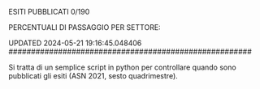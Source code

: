 ESITI PUBBLICATI 0/190 

PERCENTUALI DI PASSAGGIO PER SETTORE:

UPDATED 2024-05-21 19:16:45.048406
###################################################### 

Si tratta di un semplice script in python per controllare quando sono pubblicati gli esiti (ASN 2021, sesto quadrimestre).

